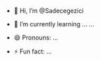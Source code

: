 - 👋 Hi, I’m @Sadecegezici
  
- 🌱 I’m currently learning ...
...
  
- 😄 Pronouns: ...
- ⚡ Fun fact: ...

<!---
Sadecegezici/Sadecegezici is a ✨ special ✨ repository because its `README.md` (this file) appears on your GitHub profile.
You can click the Preview link to take a look at your changes.
--->
